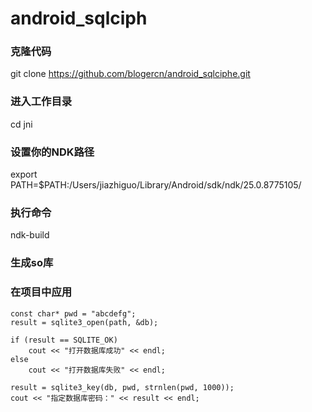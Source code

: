# android_sqlciph 
### 克隆代码
git clone  https://github.com/blogercn/android_sqlciphe.git
### 进入工作目录
cd jni
### 设置你的NDK路径
export PATH=$PATH:/Users/jiazhiguo/Library/Android/sdk/ndk/25.0.8775105/
### 执行命令
ndk-build
### 生成so库
### 在项目中应用
    const char* pwd = "abcdefg";
    result = sqlite3_open(path, &db);

    if (result == SQLITE_OK)
        cout << "打开数据库成功" << endl;
    else
        cout << "打开数据库失败" << endl;

    result = sqlite3_key(db, pwd, strnlen(pwd, 1000));
    cout << "指定数据库密码：" << result << endl;

